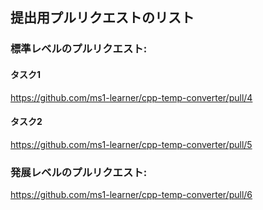 ## 提出用プルリクエストのリスト

### 標準レベルのプルリクエスト:

#### タスク1

https://github.com/ms1-learner/cpp-temp-converter/pull/4

#### タスク2

https://github.com/ms1-learner/cpp-temp-converter/pull/5

### 発展レベルのプルリクエスト:

https://github.com/ms1-learner/cpp-temp-converter/pull/6

